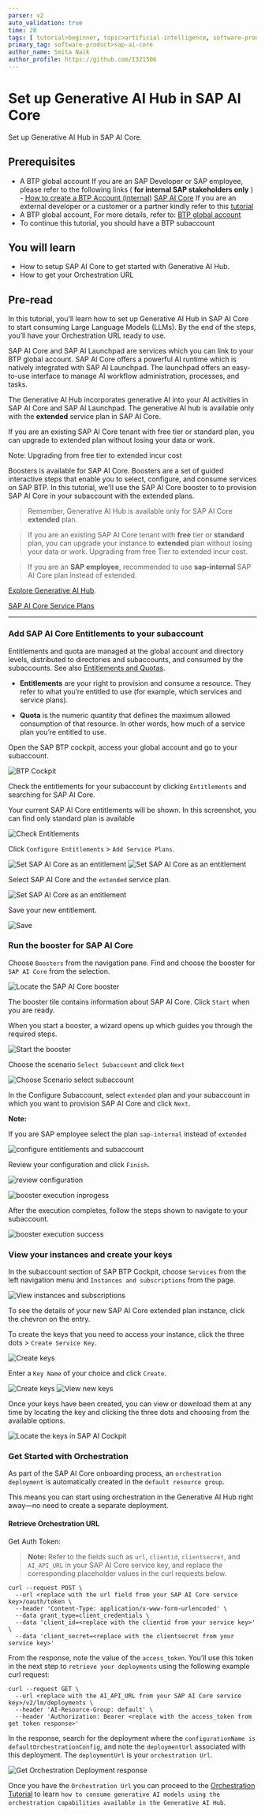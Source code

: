 ```yaml
---
parser: v2
auto_validation: true
time: 20
tags: [ tutorial>beginner, topic>artificial-intelligence, software-product>sap-ai-core ]
primary_tag: software-product>sap-ai-core
author_name: Smita Naik
author_profile: https://github.com/I321506
---
```


# Set up Generative AI Hub in SAP AI Core
<!-- description --> Set up Generative AI Hub in SAP AI Core.
## Prerequisites
- A BTP global account
If you are an SAP Developer or SAP employee, please refer to the following links ( **for internal SAP stakeholders only** ) - 
[How to create a BTP Account (internal)](https://me.sap.com/notes/3493139)
[SAP AI Core](https://help.sap.com/docs/sap-ai-core?version=INTERNAL&locale=en-US&state=PRODUCTION)
If you are an external developer or a customer or a partner kindly refer to this [tutorial](https://developers.sap.com/tutorials/btp-cockpit-entitlements.html)
- A BTP global account, For more details, refer to: [BTP global account](https://statics.teams.cdn.office.net/evergreen-assets/safelinks/1/atp-safelinks.html)
- To continue this tutorial, you should have a BTP subaccount

## You will learn
- How to setup SAP AI Core to get started with Generative AI Hub.
- How to get  your Orchestration URL 

## Pre-read
In this tutorial, you’ll learn how to set up Generative AI Hub in SAP AI Core to start consuming Large Language Models (LLMs). By the end of the steps, you’ll have your Orchestration URL ready to use.

SAP AI Core and SAP AI Launchpad are services which you can link to your BTP global account. SAP AI Core offers a powerful AI runtime which is natively integrated with SAP AI Launchpad. The launchpad offers an easy-to-use interface to manage AI workflow administration, processes, and tasks.
 
The Generative AI Hub incorporates generative AI into your AI activities in SAP AI Core and SAP AI Launchpad. The generative AI hub is available only with the **extended** service plan in SAP AI Core.

If you are an existing SAP AI Core tenant with free tier or standard plan, you can upgrade to extended plan without losing your data or work.

Note: Upgrading from free tier to extended incur cost

Boosters is available for SAP AI Core. Boosters are a set of guided interactive steps that enable you to select, configure, and consume services on SAP BTP. In this tutorial, we'll use the SAP AI Core booster to to provision SAP AI Core in your subaccount with the extended plans.

> Remember, Generative AI Hub is available only for SAP AI Core **extended** plan.

> If you are an existing SAP AI Core tenant with **free** tier or **standard** plan, you can upgrade your instance to **extended** plan without losing your data or work. Upgrading from free Tier to extended incur cost.

> If you are an **SAP employee**, recommended to use **sap-internal** SAP AI Core plan instead of extended.

[Explore Generative AI Hub](https://help.sap.com/docs/sap-ai-core/sap-ai-core-service-guide/generative-ai-hub-in-sap-ai-core-7db524ee75e74bf8b50c167951fe34a5?locale=en-US&version=LATEST).

[SAP AI Core Service Plans](https://help.sap.com/docs/sap-ai-core/sap-ai-core-service-guide/service-plans?version=CLOUD)

---

### Add SAP AI Core Entitlements to your subaccount

Entitlements and quota are managed at the global account and directory levels, distributed to directories and subaccounts, and consumed by the subaccounts. See also [Entitlements and Quotas](https://help.sap.com/viewer/65de2977205c403bbc107264b8eccf4b/Cloud/en-US/00aa2c23479d42568b18882b1ca90d79.html).

- **Entitlements** are your right to provision and consume a resource. They refer to what you’re entitled to use (for example, which services and service plans).

- **Quota** is the numeric quantity that defines the maximum allowed consumption of that resource. In other words, how much of a service plan you’re entitled to use.

Open the SAP BTP cockpit, access your global account and go to your subaccount.

![BTP Cockpit](img/btpcockpit.png)

Check the entitlements for your subaccount by clicking `Entitlements` and searching for SAP AI Core.

Your current SAP AI Core entitlements will be shown. In this screenshot, you can find only standard plan is available

![Check Entitlements](img/checkentitlements.png)

Click `Configure Entitlements` > `Add Service Plans`.

![Set SAP AI Core as an entitlement](img/configureentitlements.png)
![Set SAP AI Core as an entitlement](img/addserviceplan.png)

Select SAP AI Core and the `extended` service plan.

![Set SAP AI Core as an entitlement](img/select_aicore_extended_plan.png)

Save your new entitlement.

![Save](img/save_aicore_extended_entitlement.png)

### Run the booster for SAP AI Core

Choose `Boosters` from the navigation pane. Find and choose the booster for `SAP AI Core` from the selection. 

![Locate the SAP AI Core booster](img/boostercore.png)

The booster tile contains information about SAP AI Core.  Click `Start` when you are ready. 

When you start a booster, a wizard opens up which guides you through the required steps.

![Start the booster](img/coreboosterstart.png)

Choose the scenario `Select Subaccount` and click `Next`

![Choose Scenario select subaccount](img/aicore_booster_select_scenario.png)

In the Configure Subaccount, select `extended` plan and your subaccount in which you want to provision SAP AI Core and click `Next`.

**Note:**

If you are SAP employee select the plan `sap-internal` instead of `extended`

![configure entitlements and subaccount](img/aicore_booster_configure_subaccount.png)

Review your configuration and click `Finish`.

![review configuration](img/aicore_booster_review_selections.png)

![booster execution inprogess](img/aicore_create_instance_inprogress.png)

After the execution completes, follow the steps shown to navigate to your subaccount.

![booster execution success](img/aicore_booster_successful_execution.png)


### View your instances and create your keys

In the subaccount section of SAP BTP Cockpit, choose `Services` from the left navigation menu and `Instances and subscriptions` from the page. 

![View instances and subscriptions](img/instancesandsubscriptions.png)

To see the details of your new SAP AI Core extended plan instance, click the chevron on the entry.

To create the keys that you need to access your instance, click the three dots > `Create Service Key`.

![Create keys](img/create_service_key.png)

Enter a `Key Name` of your choice and click `Create`.

![Create keys](img/createkeys2.png)
![View new keys](img/keys.png)

Once your keys have been created, you can view or download them at any time by locating the key and clicking the three dots and choosing from the available options.

![Locate the keys in SAP AI Cockpit](img/viewkeys.png)

### Get Started with Orchestration

As part of the SAP AI Core onboarding process, an `orchestration deployment` is automatically created in the `default resource group`.

This means you can start using orchestration in the Generative AI Hub right away—no need to create a separate deployment.

#### Retrieve Orchestration URL

Get Auth Token:

> **Note:**  Refer to the fields such as `url`, `clientid`, `clientsecret`, and `AI_API_URL` in your SAP AI Core service key, and replace the corresponding placeholder values in the curl requests below.

```
curl --request POST \
  --url <replace with the url field from your SAP AI Core service key>/oauth/token \
  --header 'Content-Type: application/x-www-form-urlencoded' \
  --data grant_type=client_credentials \
  --data 'client_id=<replace with the clientid from your service key>' \
  --data 'client_secret=<replace with the clientsecret from your service key>'
```

From the response, note the value of the `access_token`. You’ll use this token in the next step to `retrieve your deployments` using the following example curl request:

```
curl --request GET \
  --url <replace with the AI_API_URL from your SAP AI Core service key>/v2/lm/deployments \
  --header 'AI-Resource-Group: default' \
  --header 'Authorization: Bearer <replace with the access_token from get token response>'
```

In the response, search for the deployment where the `configurationName is defaultOrchestrationConfig`, and note the `deploymentUrl` associated with this deployment. The `deploymentUrl` is your `orchestration Url`.

![Get Orchestration Deployment response](img/aicore_get_orchestration_deployment.png)


Once you have the `Orchestration Url` you can proceed to the [Orchestration Tutorial](https://developers.sap.com/tutorials/ai-core-orchestration-consumption.html) to learn `how to consume generative AI models using the orchestration capabilities available in the Generative AI Hub`.
